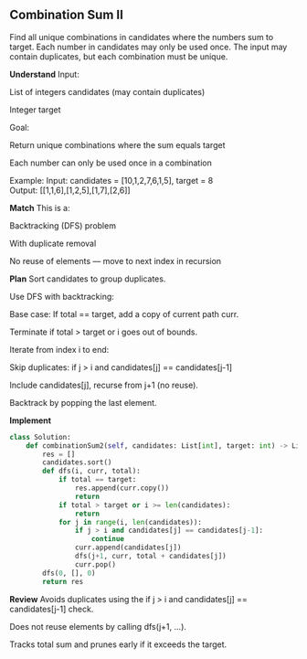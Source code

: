 ## Combination Sum II
Find all unique combinations in candidates where the numbers sum to target. Each number in candidates may only be used once. The input may contain duplicates, but each combination must be unique.

**Understand**
Input:

List of integers candidates (may contain duplicates)

Integer target

Goal:

Return unique combinations where the sum equals target

Each number can only be used once in a combination

Example:
Input: candidates = [10,1,2,7,6,1,5], target = 8  
Output: [[1,1,6],[1,2,5],[1,7],[2,6]]

**Match**
This is a:

Backtracking (DFS) problem

With duplicate removal

No reuse of elements — move to next index in recursion

**Plan**
Sort candidates to group duplicates.

Use DFS with backtracking:

Base case: If total == target, add a copy of current path curr.

Terminate if total > target or i goes out of bounds.

Iterate from index i to end:

Skip duplicates: if j > i and candidates[j] == candidates[j-1]

Include candidates[j], recurse from j+1 (no reuse).

Backtrack by popping the last element.

**Implement**
```python
class Solution:
    def combinationSum2(self, candidates: List[int], target: int) -> List[List[int]]:
        res = []
        candidates.sort()
        def dfs(i, curr, total):
            if total == target:
                res.append(curr.copy())
                return
            if total > target or i >= len(candidates):
                return
            for j in range(i, len(candidates)):
                if j > i and candidates[j] == candidates[j-1]:
                    continue
                curr.append(candidates[j])
                dfs(j+1, curr, total + candidates[j])
                curr.pop()
        dfs(0, [], 0)
        return res
```

**Review**
Avoids duplicates using the if j > i and candidates[j] == candidates[j-1] check.

Does not reuse elements by calling dfs(j+1, ...).

Tracks total sum and prunes early if it exceeds the target.